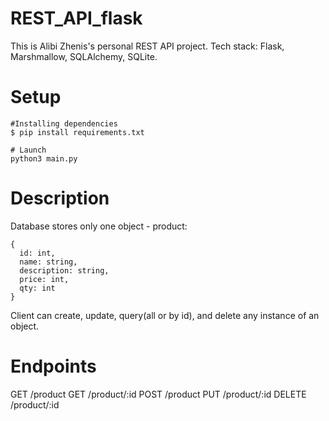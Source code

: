 # REST_API_flask
This is Alibi Zhenis's personal REST API project. Tech stack: Flask, Marshmallow, SQLAlchemy, SQLite.

# Setup
```
#Installing dependencies
$ pip install requirements.txt

# Launch
python3 main.py
```

# Description
Database stores only one object - product:
```
{
  id: int,
  name: string,
  description: string,
  price: int,
  qty: int
}
```
Client can create, update, query(all or by id), and delete any instance of an object.

# Endpoints
GET /product
GET /product/:id
POST /product
PUT /product/:id
DELETE /product/:id

